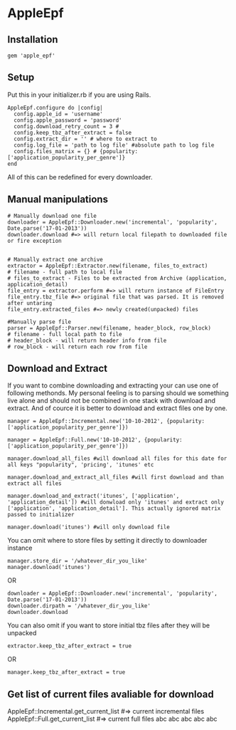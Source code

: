 # AppleEpf

## Installation

    gem 'apple_epf'

## Setup

  Put this in your initializer.rb if you are using Rails.

    AppleEpf.configure do |config|
      config.apple_id = 'username'
      config.apple_password = 'password'
      config.download_retry_count = 3 #
      config.keep_tbz_after_extract = false
      config.extract_dir = '' # where to extract to
      config.log_file = 'path to log file' #absolute path to log file
      config.files_matrix = {} # {popularity: ['application_popularity_per_genre']}
    end

  All of this can be redefined for every downloader.

## Manual manipulations

    # Manually download one file
    downloader = AppleEpf::Downloader.new('incremental', 'popularity', Date.parse('17-01-2013'))
    downloader.download #=> will return local filepath to downloaded file or fire exception


    # Manually extract one archive
    extractor = AppleEpf::Extractor.new(filename, files_to_extract)
    # filename - full path to local file
    # files_to_extract - Files to be extracted from Archive (application, application_detail)
    file_entry = extractor.perform #=> will return instance of FileEntry
    file_entry.tbz_file #=> original file that was parsed. It is removed after untaring
    file_entry.extracted_files #=> newly created(unpacked) files

    #Manually parse file
    parser = AppleEpf::Parser.new(filename, header_block, row_block)
    # filename - full local path to file
    # header_block - will return header info from file
    # row_block - will return each row from file

## Download and Extract
  If you want to combine downloading and extracting your can use one of following
  methonds. My personal feeling is to parsing should we something live alone and should not be combined in one stack with download and extract. And of cource it is better to download and extract files one by one.

    manager = AppleEpf::Incremental.new('10-10-2012', {popularity: ['application_popularity_per_genre']})

    manager = AppleEpf::Full.new('10-10-2012', {popularity: ['application_popularity_per_genre']})

    manager.download_all_files #will download all files for this date for all keys "popularity", 'pricing', 'itunes' etc

    manager.download_and_extract_all_files #will first download and than extract all files

    manager.download_and_extract('itunes', ['application', 'application_detail']) #will donwload only 'itunes' and extract only ['application', 'application_detail']. This actually ignored matrix passed to initializer

    manager.download('itunes') #will only download file

  You can omit where to store files by setting it directly to downloader instance

    manager.store_dir = '/whatever_dir_you_like'
    manager.download('itunes')

  OR

    downloader = AppleEpf::Downloader.new('incremental', 'popularity', Date.parse('17-01-2013'))
    downloader.dirpath = '/whatever_dir_you_like'
    downloader.download

  You can also omit if you want to store initial tbz files after they will be unpacked

    extractor.keep_tbz_after_extract = true

  OR

    manager.keep_tbz_after_extract = true


## Get list of current files avaliable for download

  AppleEpf::Incremental.get_current_list #=> current incremental files
  AppleEpf::Full.get_current_list #=> current full files
abc
abc
abc
abc
abc
